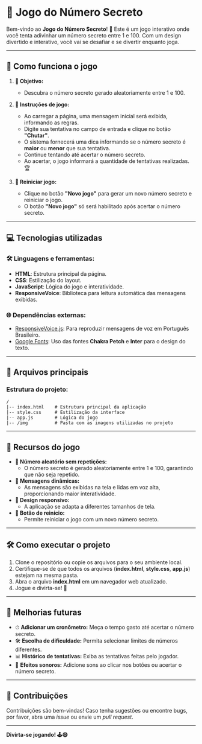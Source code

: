 # 🎯 Jogo do Número Secreto

Bem-vindo ao **Jogo do Número Secreto**! 🎲 Este é um jogo interativo onde você tenta adivinhar um número secreto entre 1 e 100. Com um design divertido e interativo, você vai se desafiar e se divertir enquanto joga.

---

## 🚀 Como funciona o jogo

1. **🎯 Objetivo:**
   - Descubra o número secreto gerado aleatoriamente entre 1 e 100.

2. **📜 Instruções de jogo:**
   - Ao carregar a página, uma mensagem inicial será exibida, informando as regras.
   - Digite sua tentativa no campo de entrada e clique no botão **"Chutar"**.
   - O sistema fornecerá uma dica informando se o número secreto é **maior** ou **menor** que sua tentativa.
   - Continue tentando até acertar o número secreto.
   - Ao acertar, o jogo informará a quantidade de tentativas realizadas. 🏆

3. **🔄 Reiniciar jogo:**
   - Clique no botão **"Novo jogo"** para gerar um novo número secreto e reiniciar o jogo.
   - O botão **"Novo jogo"** só será habilitado após acertar o número secreto.

---

## 💻 Tecnologias utilizadas

### 🛠 Linguagens e ferramentas:
- **HTML**: Estrutura principal da página.
- **CSS**: Estilização do layout.
- **JavaScript**: Lógica do jogo e interatividade.
- **ResponsiveVoice**: Biblioteca para leitura automática das mensagens exibidas.

### 🌐 Dependências externas:
- [ResponsiveVoice.js](https://responsivevoice.org/): Para reproduzir mensagens de voz em Português Brasileiro.
- [Google Fonts](https://fonts.google.com/): Uso das fontes **Chakra Petch** e **Inter** para o design do texto.

---

## 📁 Arquivos principais

### Estrutura do projeto:

```plaintext
/
|-- index.html    # Estrutura principal da aplicação
|-- style.css     # Estilização da interface
|-- app.js        # Lógica do jogo
|-- /img          # Pasta com as imagens utilizadas no projeto
```

---

## 🌟 Recursos do jogo

- **🎲 Número aleatório sem repetições:**
  - O número secreto é gerado aleatoriamente entre 1 e 100, garantindo que não seja repetido.
- **💬 Mensagens dinâmicas:**
  - As mensagens são exibidas na tela e lidas em voz alta, proporcionando maior interatividade.
- **📱 Design responsivo:**
  - A aplicação se adapta a diferentes tamanhos de tela.
- **🔄 Botão de reinício:**
  - Permite reiniciar o jogo com um novo número secreto.

---

## 🛠 Como executar o projeto

1. Clone o repositório ou copie os arquivos para o seu ambiente local.
2. Certifique-se de que todos os arquivos (**index.html**, **style.css**, **app.js**) estejam na mesma pasta.
3. Abra o arquivo **index.html** em um navegador web atualizado.
4. Jogue e divirta-se! 🎉

---

## 🔮 Melhorias futuras

- ⏱ **Adicionar um cronômetro:** Meça o tempo gasto até acertar o número secreto.
- 🛠 **Escolha de dificuldade:** Permita selecionar limites de números diferentes.
- 📊 **Histórico de tentativas:** Exiba as tentativas feitas pelo jogador.
- 🎵 **Efeitos sonoros:** Adicione sons ao clicar nos botões ou acertar o número secreto.

---

## 🤝 Contribuições

Contribuições são bem-vindas! Caso tenha sugestões ou encontre bugs, por favor, abra uma _issue_ ou envie um _pull request_.

---

**Divirta-se jogando! 🕹️😄**

